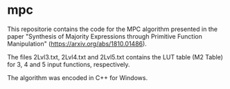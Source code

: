 # mpc
This repositorie contains the code for the MPC algorithm presented in the paper "Synthesis of Majority Expressions through Primitive Function Manipulation" (https://arxiv.org/abs/1810.01486).

The files 2Lvl3.txt, 2Lvl4.txt and 2Lvl5.txt contains the LUT table (M2 Table) for 3, 4 and 5 input functions, respectively.

The algorithm was encoded in C++ for Windows.
